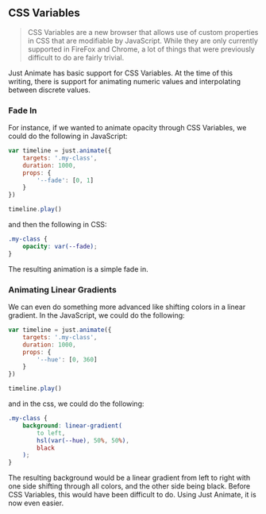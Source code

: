 ## CSS Variables
> CSS Variables are a new browser that allows use of custom properties in CSS that are modifiable by JavaScript.  While they are only currently supported in FireFox and Chrome, a lot of things that were previously difficult to do are fairly trivial.  

Just Animate has basic support for CSS Variables.  At the time of this writing, there is support for animating numeric values and interpolating between discrete values. 

### Fade In 
For instance, if we wanted to animate opacity through CSS Variables, we could do the following in JavaScript:

```js
var timeline = just.animate({
    targets: '.my-class',
    duration: 1000,
    props: {
        '--fade': [0, 1]
    }
})

timeline.play()
```

and then the following in CSS:

```css
.my-class {
    opacity: var(--fade);
}
```

The resulting animation is a simple fade in.

### Animating Linear Gradients
We can even do something more advanced like shifting colors in a linear gradient.  In the JavaScript, we could do the following:

```js
var timeline = just.animate({
    targets: '.my-class',
    duration: 1000,
    props: {
        '--hue': [0, 360]
    }
})

timeline.play()
```

and in the css, we could do the following:

```css
.my-class {
    background: linear-gradient(
        to left,
        hsl(var(--hue), 50%, 50%),
        black
    );
}
```

The resulting background would be a linear gradient from left to right with one side shifting through all colors, and the other side being black.  Before CSS Variables, this would have been difficult to do.  Using Just Animate, it is now even easier.